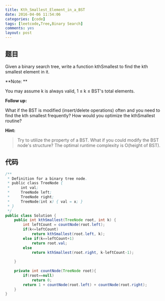 ```yaml
---
title: Kth_Smallest_Element_in_a_BST
date: 2016-04-06 11:54:06
categories: [code]
tags: [leetcode,Tree,Binary Search]
comments: yes
layout: post
---
```


## 题目

Given a binary search tree, write a function kthSmallest to find the kth smallest element in it.

**Note: **

You may assume k is always valid, 1 ≤ k ≤ BST's total elements.

**Follow up:**

What if the BST is modified (insert/delete operations) often and you need to find the kth smallest frequently? How would you optimize the kthSmallest routine?

**Hint:**

> Try to utilize the property of a BST.
> What if you could modify the BST node's structure?
> The optimal runtime complexity is O(height of BST).

## 代码

```java
/**
 * Definition for a binary tree node.
 * public class TreeNode {
 *     int val;
 *     TreeNode left;
 *     TreeNode right;
 *     TreeNode(int x) { val = x; }
 * }
 */
public class Solution {
    public int kthSmallest(TreeNode root, int k) {
        int leftCount = countNode(root.left);
        if(k<=leftCount)
            return kthSmallest(root.left, k);
        else if(k==leftCount+1)
            return root.val;
        else
            return kthSmallest(root.right, k-leftCount-1);
        
    }
    
    private int countNode(TreeNode root){
        if(root==null)
            return 0;
        return 1 + countNode(root.left) + countNode(root.right);
    } 
}
```

